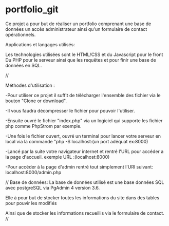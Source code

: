 # portfolio_git
Ce projet a pour but de réaliser un portfolio comprenant une base de données un accès administrateur ainsi qu'un formulaire de contact opérationnels.



Applications et langages utilisés:

Les technologies utilisées sont le HTML/CSS et du Javascript pour le front
Du PHP pour le serveur ainsi que les requêtes et pour finir une base de données en SQL.

//

Méthodes d'utilisation :


-Pour utiliser ce projet il suffit de télécharger l'ensemble des fichier via le bouton "Clone or download".

-Il vous faudra décompresser le fichier pour pouvoir l'utiliser.

-Ensuite ouvré le fichier "index.php" via un logiciel qui supporte les fichier php comme PhpStrom par exemple.

-Une fois le fichier ouvert, ouvré un terminal pour lancer votre serveur en local via la commande "php -S localhost:(un port adéquat ex:8000)

-Lancé par la suite votre navigateur internet et rentré l'URL pour accéder a la page d'accueil.
exemple URL :(localhost:8000)

-Pour accéder à la page d'admin rentré tout simplement l'URl suivant: localhost:8000/admin.php

//
Base de données:
La base de données utilisé est une base données SQL avec postgreSQL via PgAdmin 4 version 3.6.

Elle à pour but de stocker toutes les informations du site dans des tables pour pouvir les modifiés

Ainsi que de stocker les informations recueillis via le formulaire de contact.
//
